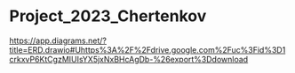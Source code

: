 # Project_2023_Chertenkov
https://app.diagrams.net/?title=ERD.drawio#Uhttps%3A%2F%2Fdrive.google.com%2Fuc%3Fid%3D1crkxvP6KtCgzMIUIsYX5jxNxBHcAgDb-%26export%3Ddownload
